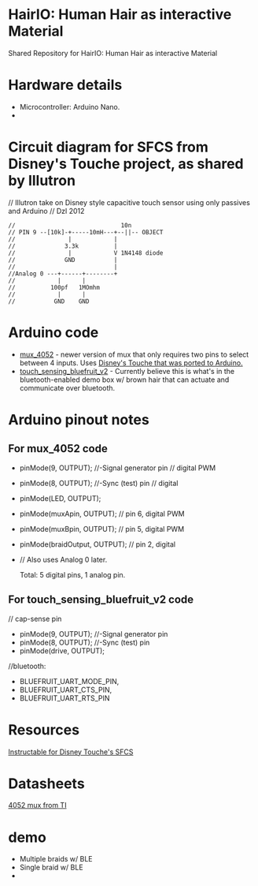# HairIO: Human Hair as interactive Material
Shared Repository for HairIO: Human Hair as interactive Material

# Hardware details
- Microcontroller: Arduino Nano.
- 

# Circuit diagram for SFCS from Disney's Touche project, as shared by Illutron
// Illutron take on Disney style capacitive touch sensor using only passives and Arduino
// Dzl 2012


```
//                              10n
// PIN 9 --[10k]-+-----10mH---+--||-- OBJECT
//               |            |
//              3.3k          |
//               |            V 1N4148 diode
//              GND           |
//                            |
//Analog 0 ---+------+--------+
//            |      |
//          100pf   1MOmhm
//            |      |
//           GND    GND
```

# Arduino code
- [mux_4052](https://github.com/cdierk/EEPP/tree/master/4052_mux_test_code) - newer version of mux that only requires two pins to select between 4 inputs. Uses [Disney's Touche that was ported to Arduino.](http://www.instructables.com/id/Touche-for-Arduino-Advanced-touch-sensing/)
- [touch_sensing_bluefruit_v2](https://github.com/cdierk/EEPP/tree/master/touch_sensing_bluefruit_v2) - Currently believe this is what's in the bluetooth-enabled demo box w/ brown hair that can actuate and communicate over bluetooth.

# Arduino pinout notes
## For mux_4052 code
- pinMode(9, OUTPUT);       //-Signal generator pin  // digital PWM
- pinMode(8, OUTPUT);       //-Sync (test) pin       // digital
- pinMode(LED, OUTPUT);
- pinMode(muxApin, OUTPUT);                          // pin 6, digital PWM
- pinMode(muxBpin, OUTPUT);                          // pin 5, digital PWM
- pinMode(braidOutput, OUTPUT);                      // pin 2, digital
- // Also uses Analog 0 later.
  
  Total: 5 digital pins, 1 analog pin.
  
## For touch_sensing_bluefruit_v2 code
// cap-sense pin
- pinMode(9, OUTPUT);       //-Signal generator pin
- pinMode(8, OUTPUT);       //-Sync (test) pin
- pinMode(drive, OUTPUT);

 //bluetooth:
- BLUEFRUIT_UART_MODE_PIN,
- BLUEFRUIT_UART_CTS_PIN, 
- BLUEFRUIT_UART_RTS_PIN

# Resources
[Instructable for Disney Touche's SFCS](http://www.instructables.com/id/Touche-for-Arduino-Advanced-touch-sensing/)

# Datasheets
[4052 mux from TI](http://www.ti.com/lit/ds/symlink/cd4051b.pdf)

# demo
- Multiple braids w/ BLE
- Single braid w/ BLE
- 
